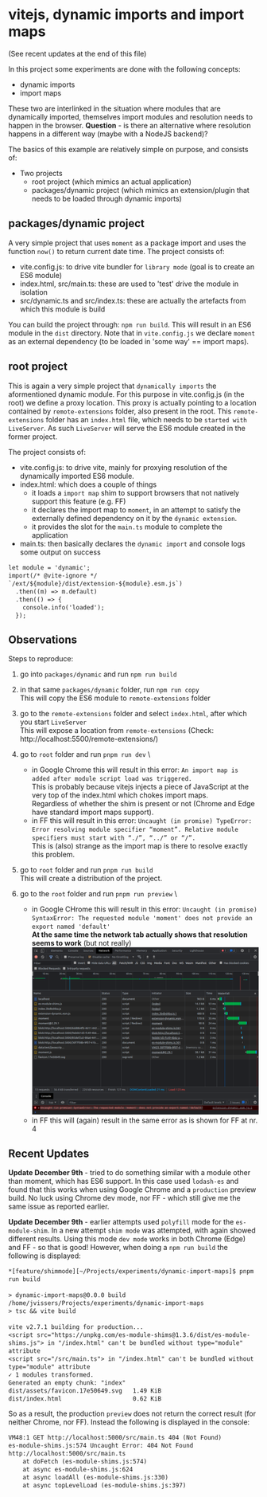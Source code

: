 # vitejs, dynamic imports and import maps

(See recent updates at the end of this file)

In this project some experiments are done with the following concepts:

- dynamic imports
- import maps

These two are interlinked in the situation where modules that are dynamically imported, themselves import modules and resolution needs to happen in the browser.
**Question** - is there an alternative where resolution happens in a different way (maybe with a NodeJS backend)?

The basics of this example are relatively simple on purpose, and consists of:

- Two projects
    - root project (which mimics an actual application)
    - packages/dynamic project (which mimics an extension/plugin that needs to be loaded through dynamic imports)

## packages/dynamic project

A very simple project that uses `moment` as a package import and uses the function `now()` to return current date time.
The project consists of:

- vite.config.js: to drive vite bundler for `library mode` (goal is to create an ES6 module)
- index.html, src/main.ts: these are used to 'test' drive the module in isolation
- src/dynamic.ts and src/index.ts: these are actually the artefacts from which this module is build

You can build the project through: `npm run build`.
This will result in an ES6 module in the `dist` directory.
Note that in `vite.config.js` we declare `moment` as an external dependency (to be loaded in 'some way' == import maps).

## root project

This is again a very simple project that `dynamically imports` the aformentioned dynamic module.
For this purpose in vite.config.js (in the root) we define a proxy location.
This proxy is actually pointing to a location contained by `remote-extensions` folder, also present in the root.
This `remote-extensions` folder has an `index.html` file, which needs to be `started with LiveServer`.
As such `LiveServer` will serve the ES6 module created in the former project.

The project consists of:

- vite.config.js: to drive vite, mainly for proxying resolution of the dynamically imported ES6 module.
- index.html: which does a couple of things
    - it loads a `import map` shim to support browsers that not natively support this feature (e.g. FF)
    - it declares the import map to `moment`, in an attempt to satisfy the externally defined dependency on it by the `dynamic extension`.
    - it provides the slot for the `main.ts` module to complete the application
- main.ts: then basically declares the `dynamic import` and console logs some output on success

```
let module = 'dynamic';
import(/* @vite-ignore */ `/ext/${module}/dist/extension-${module}.esm.js`)
  .then((m) => m.default)
  .then(() => {
    console.info('loaded');
  });
```

## Observations

Steps to reproduce:

1. go into `packages/dynamic` and run `npm run build`

2. in that same `packages/dynamic` folder, run `npm run copy` \
   This will copy the ES6 module to `remote-extensions` folder

3. go to the `remote-extensions` folder and select `index.html`, after which you start `LiveServer` \
   This will expose a location from `remote-extensions` (Check: http://localhost:5500/remote-extensions/)

4. go to `root` folder and run `pnpm run dev` \
    - in Google Chrome this will result in this error: `An import map is added after module script load was triggered.` \
      This is probably because vitejs injects a piece of JavaScript at the very top of the index.html which chokes import maps. \
      Regardless of whether the shim is present or not (Chrome and Edge have standard import maps support).
    - in FF this will result in this error: `Uncaught (in promise) TypeError: Error resolving module specifier “moment”. Relative module specifiers must start with “./”, “../” or “/”.` \
      This is (also) strange as the import map is there to resolve exactly this problem.

5. go to `root` folder and run `pnpm run build` \
   This will create a distribution of the project.

6. go to the `root` folder and run `pnpm run preview` \
    - in Google CHrome this will result in this error: `Uncaught (in promise) SyntaxError: The requested module 'moment' does not provide an export named 'default'` \
      **At the same time the network tab actually shows that resolution seems to work** (but not really) \
      ![Google Chrome network tab, import maps](google-chrome-import-maps-preview.png)
    - in FF this will (again) result in the same error as is shown for FF at nr. 4

## Recent Updates

**Update December 9th** - tried to do something similar with a module other than moment, which has ES6 support.
In this case used `lodash-es` and found that this works when using Google Chrome and a `production` preview build.
No luck using Chrome dev mode, nor FF - which still give me the same issue as reported earlier.

**Update December 9th** - earlier attempts used `polyfill` mode for the `es-module-shim`.
In a new attempt `shim mode` was attempted, with again showed different results.
Using this mode `dev mode` works in both Chrome (Edge) and FF - so that is good!
However, when doing a `npm run build` the following is displayed:

```
*[feature/shimmode][~/Projects/experiments/dynamic-import-maps]$ pnpm run build  

> dynamic-import-maps@0.0.0 build /home/jvissers/Projects/experiments/dynamic-import-maps
> tsc && vite build

vite v2.7.1 building for production...
<script src="https://unpkg.com/es-module-shims@1.3.6/dist/es-module-shims.js"> in "/index.html" can't be bundled without type="module" attribute
<script src="/src/main.ts"> in "/index.html" can't be bundled without type="module" attribute
✓ 1 modules transformed.
Generated an empty chunk: "index"
dist/assets/favicon.17e50649.svg   1.49 KiB
dist/index.html                    0.62 KiB
```

So as a result, the production `preview` does not return the correct result (for neither Chrome, nor FF).
Instead the following is displayed in the console:

```
VM48:1 GET http://localhost:5000/src/main.ts 404 (Not Found)
es-module-shims.js:574 Uncaught Error: 404 Not Found http://localhost:5000/src/main.ts
    at doFetch (es-module-shims.js:574)
    at async es-module-shims.js:624
    at async loadAll (es-module-shims.js:330)
    at async topLevelLoad (es-module-shims.js:397)
```